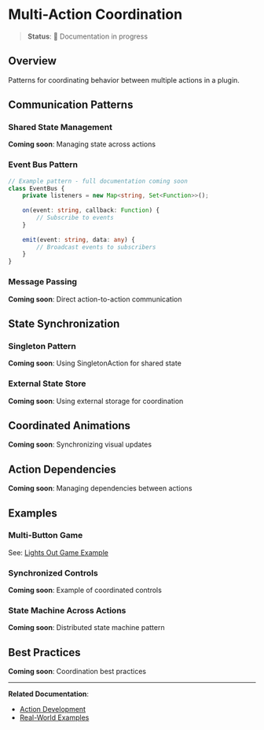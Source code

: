 # Multi-Action Coordination

> **Status**: 🚧 Documentation in progress

## Overview

Patterns for coordinating behavior between multiple actions in a plugin.

## Communication Patterns

### Shared State Management

**Coming soon**: Managing state across actions

### Event Bus Pattern

```typescript
// Example pattern - full documentation coming soon
class EventBus {
    private listeners = new Map<string, Set<Function>>();
    
    on(event: string, callback: Function) {
        // Subscribe to events
    }
    
    emit(event: string, data: any) {
        // Broadcast events to subscribers
    }
}
```

### Message Passing

**Coming soon**: Direct action-to-action communication

## State Synchronization

### Singleton Pattern

**Coming soon**: Using SingletonAction for shared state

### External State Store

**Coming soon**: Using external storage for coordination

## Coordinated Animations

**Coming soon**: Synchronizing visual updates

## Action Dependencies

**Coming soon**: Managing dependencies between actions

## Examples

### Multi-Button Game

See: [Lights Out Game Example](../examples/real-world-plugin-examples.md#5-lights-out-game---multi-action-coordination)

### Synchronized Controls

**Coming soon**: Example of coordinated controls

### State Machine Across Actions

**Coming soon**: Distributed state machine pattern

## Best Practices

**Coming soon**: Coordination best practices

---

**Related Documentation**:
- [Action Development](../core-concepts/action-development.md)
- [Real-World Examples](../examples/real-world-plugin-examples.md)
